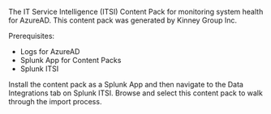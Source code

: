 The IT Service Intelligence (ITSI) Content Pack for monitoring system health for AzureAD. This content pack was generated by Kinney Group Inc.

Prerequisites:
- Logs for AzureAD
- Splunk App for Content Packs
- Splunk ITSI

Install the content pack as a Splunk App and then navigate to the Data Integrations tab on Splunk ITSI. Browse and select this content pack to walk through the import process.